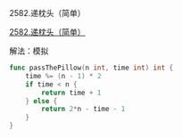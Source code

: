2582.递枕头（简单）

[2582.递枕头（简单）](https://leetcode.cn/problems/pass-the-pillow/)



解法：模拟



```go
func passThePillow(n int, time int) int {
	time %= (n - 1) * 2
	if time < n {
		return time + 1
	} else {
		return 2*n - time - 1
	}
}
```


